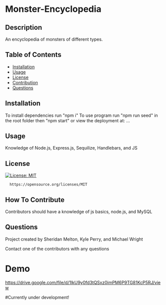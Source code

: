 # Monster-Encyclopedia


  ## Description
  An encyclopedia of monsters of different types.
  
  ## Table of Contents
  - [Installation](#installation)
  - [Usage](#usage)
  - [License](#license)
  - [Contribution](#how-to-contribute)
  - [Questions](#questions)

  ## Installation
  To install dependencies run "npm i"
  To use program run "npm run seed" in the root folder then "npm start"
  or view the deployment at: ...

  ## Usage
  Knowledge of Node.js, Express.js, Sequilize, Handlebars, and JS
  

  ## License
  [![License: MIT](https://img.shields.io/badge/License-MIT-yellow.svg)](https://opensource.org/licenses/MIT)
      
      https://opensource.org/licenses/MIT

  ## How To Contribute
  Contributors should have a knowledge of js basics, node.js, and MySQL

  ## Questions
  Project created by Sheridan Melton, Kyle Perry, and Michael Wright
  
  Contact one of the contributors with any questions

# Demo

https://drive.google.com/file/d/1lkU9y0fd3tQSxz0imPM6P9TG81KcP5RJ/view


#Currently under development!
